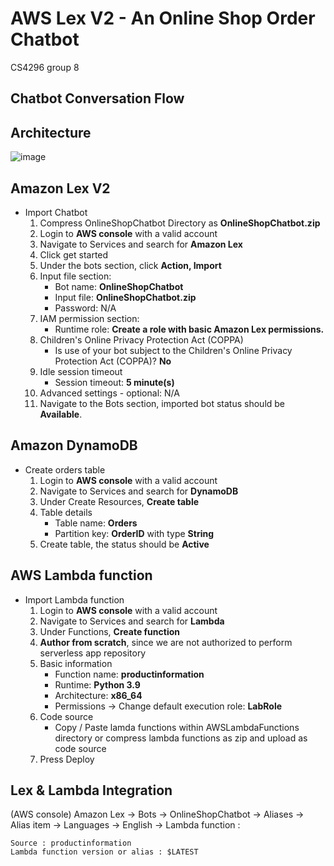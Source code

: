 # AWS Lex V2 - An Online Shop Order Chatbot

CS4296 group 8

## Chatbot Conversation Flow

## Architecture

![image](https://user-images.githubusercontent.com/43038654/163716844-1bcb1e32-533d-486b-809f-18e67bfc7f6a.png)

## Amazon Lex V2

- Import Chatbot
  1. Compress OnlineShopChatbot Directory as **OnlineShopChatbot.zip**
  2. Login to **AWS console** with a valid account
  3. Navigate to Services and search for **Amazon Lex**
  4. Click get started
  5. Under the bots section, click **Action, Import**
  6. Input file section:
     - Bot name: **OnlineShopChatbot**
     - Input file: **OnlineShopChatbot.zip**
     - Password: N/A
  7. IAM permission section:
     - Runtime role: **Create a role with basic Amazon Lex permissions.**
  8. Children's Online Privacy Protection Act (COPPA)
     - Is use of your bot subject to the Children's Online Privacy Protection Act (COPPA)? **No**
  9. Idle session timeout
     - Session timeout: **5 minute(s)**
  10. Advanced settings - optional: N/A
  11. Navigate to the Bots section, imported bot status should be **Available**.

## Amazon DynamoDB

- Create orders table
  1.  Login to **AWS console** with a valid account
  2.  Navigate to Services and search for **DynamoDB**
  3.  Under Create Resources, **Create table**
  4.  Table details
      - Table name: **Orders**
      - Partition key: **OrderID** with type **String**
  5.  Create table, the status should be **Active**

## AWS Lambda function

- Import Lambda function
  1. Login to **AWS console** with a valid account
  2. Navigate to Services and search for **Lambda**
  3. Under Functions, **Create function**
  4. **Author from scratch**, since we are not authorized to perform serverless app repository
  5. Basic information
     - Function name: **productinformation**
     - Runtime: **Python 3.9**
     - Architecture: **x86_64**
     - Permissions -> Change default execution role: **LabRole**
  6. Code source
     - Copy / Paste lamda functions within AWSLambdaFunctions directory or compress lambda functions as zip and upload as code source
  7. Press Deploy

## Lex & Lambda Integration

(AWS console) Amazon Lex -> Bots -> OnlineShopChatbot -> Aliases -> Alias item -> Languages -> English -> Lambda function :

    Source : productinformation
    Lambda function version or alias : $LATEST
